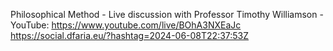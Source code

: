 Philosophical Method - Live discussion with Professor Timothy Williamson - YouTube: https://www.youtube.com/live/BOhA3NXEaJc https://social.dfaria.eu/?hashtag=2024-06-08T22:37:53Z